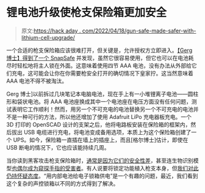 # 锂电池升级使枪支保险箱更加安全

> 原文:[https://hack aday . com/2022/04/18/gun-safe-made-safer-with-lithium-cell-upgrade/](https://hackaday.com/2022/04/18/gun-safe-made-safer-with-lithium-battery-upgrade/)

一个合适的枪支保险箱应该很难打开，但关键是，允许授权方立即进入。[【Gerg 博士】得到了一个 SnapSafe](https://www.drgerg.com/a-gun-safe-safer.html) 并发现，虽然它很容易使用，但它也可以在电池耗尽时轻松地将主人锁在外面。这意味着使用四节 AAA 电池，没有办法从外部给它们充电，这可能会让你在你需要枪安全打开的确切情况下皇家拧。这当然意味着 AAA 电池不得不被淘汰。

Gerg 博士]以前拆过几块笔记本电脑电池，现在手上有一小堆锂离子电池——圆柱形和袋状电池。将 AAA 电池座换成其中一个电池座在电压方面没有任何问题，测试表明它工作顺利！然而，用另一个不可充电的电池替换另一个不可充电的电池并不是一种可行的方法，所以他还增加了使用 Adafruit LiPo 充电器板充电。一个 3D 打印的 OpenSCAD 设计的支架之后，他将电路板安装在保险箱的框架内，然后拔出 USB 电缆进行充电，将电池变成备用选项，本质上为这个保险箱创建了一个 UPS。如今，保险箱一直插在墙上的插座上，而且[格尔博士]估计，即使在 USB 断电的情况下，它也应该能持续几周。

当你读到黑客攻击枪支保险箱时，[通常是因为它们的安全性差](https://hackaday.com/2017/12/13/bluetooth-gun-safe-cracked-by-researchers/)，甚至连生物识别模型[也偶尔成为窥探手指的受害者](https://hackaday.com/2019/10/03/pistol-safes-poor-design-means-biometric-sensor-bypassed-in-seconds/)。有人说要将锁定功能植入枪支本身，但[我们对此仍持怀疑态度](https://hackaday.com/2016/08/01/firearm-tech-are-smart-guns-even-realistic/)。“用内部电池给电子锁箱供电”是一个有趣的问题，最近，我们看到这个复杂的声控锁箱以不同的方式得到了解决。